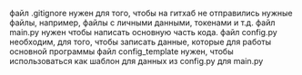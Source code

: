 файл .gitignore нужен для того, чтобы на гитхаб не отправились нужные файлы, например, файлы с личными данными, токенами и т.д.
файл main.py нужен чтобы написать основную часть кода.
файл config.py необходим, для того, чтобы записать данные, которые для работы основной программы
файл config_template нужен, чтобы использоваться как шаблон для данных из config.py для main.py